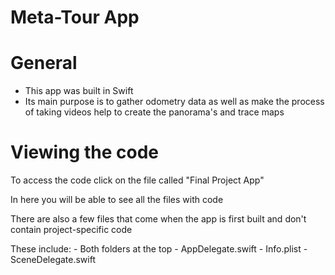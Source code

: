 # Meta-Tour App

# General
- This app was built in Swift
- Its main purpose is to gather odometry data as well as make the process of taking videos help to create the panorama's and trace maps

# Viewing the code
To access the code click on the file called "Final Project App" 

In here you will be able to see all the files with code

There are also a few files that come when the app is first built and don't contain project-specific code

  These include:
    - Both folders at the top
    - AppDelegate.swift
    - Info.plist
    - SceneDelegate.swift
